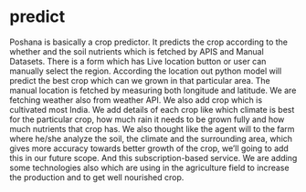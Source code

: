 # predict
Poshana is basically a crop predictor. It predicts the crop according to the whether and the soil nutrients which is fetched by APIS and Manual Datasets. There is a form which has Live location button or user can manually select the region. According the location out python model will predict the best crop which can we grown in that particular area. The manual location is fetched by measuring both longitude and latitude. We are fetching weather also from weather API. We also add crop which is cultivated most India. We add details of each crop like which climate is best for the particular crop, how much rain it needs to be grown fully and how much nutrients that crop has. We also thought like the agent will to the farm where he/she analyze the soil, the climate and the surrounding area, which gives more accuracy towards better growth of the crop, we’ll going to add this in our future scope. And this subscription-based service. We are adding some technologies also which are using in the agriculture field to increase the production and to get well nourished crop.
